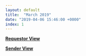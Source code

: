 ```yaml
---
layout: default
title:  "March 2019"
date: "2019-04-06 15:46:00 +0000"
index: 1
---
```


**[Requestor View](/prm-funnel/month/2019-03/rr-funnel/rr-funnel.html)**

**[Sender View](/prm-funnel/month/2019-03/sr-funnel/sr-funnel.html)**
